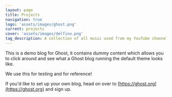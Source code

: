 ```yaml
---
layout: page
title: Projects
navigation: true
logo: 'assets/images/ghost.png'
current: projects
cover: 'assets/images/delfino.png'
tag_description: A collection of all music used from my YouTube channel!
---
```


This is a demo blog for Ghost, it contains dummy content which allows you to click around and see what a Ghost blog running the default theme looks like.

We use this for testing and for reference!

If you'd like to set up your own blog, head on over to [https://ghost.org](https://ghost.org) and sign up.
